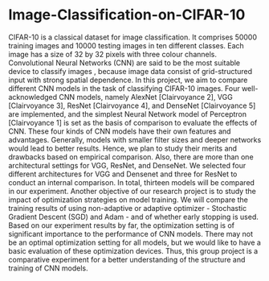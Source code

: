 # Image-Classification-on-CIFAR-10

CIFAR-10 is a classical dataset for image classification. It comprises 50000 training images and 10000 testing images in ten different classes. Each image has a size of 32 by 32 pixels with three colour channels. Convolutional Neural Networks (CNN) are said to be the most suitable device to classify images , because image data consist of grid-structured input with strong spatial dependence. In this project, we aim to compare different CNN models  in the task of classifying CIFAR-10 images. Four well-acknowledged CNN models, namely AlexNet [Clairvoyance 2], VGG [Clairvoyance 3], ResNet [Clairvoyance 4], and DenseNet [Clairvoyance 5] are implemented, and the simplest Neural Network model of Perceptron [Clairvoyance 1] is set as the basis of comparison to evaluate the effects of CNN. These four kinds of CNN models have their own features and advantages. Generally, models with smaller filter sizes and deeper networks would lead to better results. Hence, we plan to study their merits and drawbacks based on empirical comparison. Also, there are more than one architectural settings for VGG, ResNet, and DenseNet. We selected four different architectures for VGG and Densenet and three for ResNet to conduct an internal comparison. In total, thirteen models will be compared in our experiment. Another objective of our research project is to study the impact of optimization strategies on model training. We will compare the training results of using non-adaptive or adaptive optimizer - Stochastic Gradient Descent (SGD) and Adam - and of whether early stopping is used. Based on our experiment results by far, the optimization setting is of significant importance to the performance of CNN models. There may not be an optimal optimization setting for all models, but we would like to have a basic evaluation of these optimization devices. Thus, this group project is a comparative experiment for a better understanding of the structure and training of CNN models.
